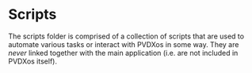 # Scripts
The scripts folder is comprised of a collection of scripts that are used to automate various tasks or interact with PVDXos in some way. They are *never* linked together with the main application (i.e. are not included in PVDXos itself).